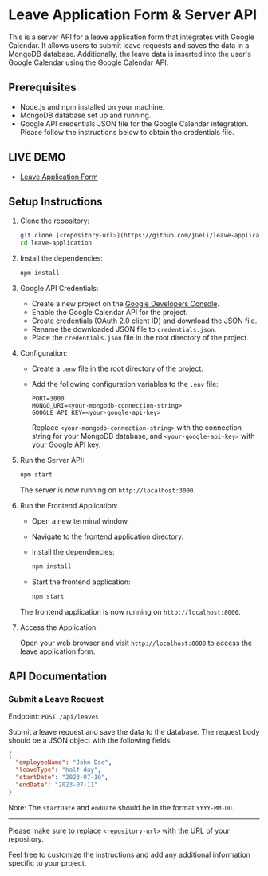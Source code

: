 
# Leave Application Form & Server API

This is a server API for a leave application form that integrates with Google Calendar. It allows users to submit leave requests and saves the data in a MongoDB database. Additionally, the leave data is inserted into the user's Google Calendar using the Google Calendar API.

## Prerequisites

- Node.js and npm installed on your machine.
- MongoDB database set up and running.
- Google API credentials JSON file for the Google Calendar integration. Please follow the instructions below to obtain the credentials file.

## LIVE DEMO

- [Leave Application Form](https://leaveform.bugtech.solutions/)   

## Setup Instructions

1. Clone the repository:

   ```bash
   git clone [<repository-url>](https://github.com/jGeli/leave-application.git)
   cd leave-application 
   ```

2. Install the dependencies:

   ```bash
   npm install
   ```

3. Google API Credentials:

   - Create a new project on the [Google Developers Console](https://console.developers.google.com/).
   - Enable the Google Calendar API for the project.
   - Create credentials (OAuth 2.0 client ID) and download the JSON file.
   - Rename the downloaded JSON file to `credentials.json`.
   - Place the `credentials.json` file in the root directory of the project.

4. Configuration:

   - Create a `.env` file in the root directory of the project.
   - Add the following configuration variables to the `.env` file:

     ```plaintext
     PORT=3000
     MONGO_URI=<your-mongodb-connection-string>
     GOOGLE_API_KEY=<your-google-api-key>
     ```

     Replace `<your-mongodb-connection-string>` with the connection string for your MongoDB database, and `<your-google-api-key>` with your Google API key.

5. Run the Server API:

   ```bash
   npm start
   ```

   The server is now running on `http://localhost:3000`.

6. Run the Frontend Application:

   - Open a new terminal window.
   - Navigate to the frontend application directory.
   - Install the dependencies:

     ```bash
     npm install
     ```

   - Start the frontend application:

     ```bash
     npm start
     ```

   The frontend application is now running on `http://localhost:8000`.

7. Access the Application:

   Open your web browser and visit `http://localhost:8000` to access the leave application form.

## API Documentation

### Submit a Leave Request

Endpoint: `POST /api/leaves`

Submit a leave request and save the data to the database. The request body should be a JSON object with the following fields:

```json
{
  "employeeName": "John Doe",
  "leaveType": "half-day",
  "startDate": "2023-07-10",
  "endDate": "2023-07-11"
}
```

Note: The `startDate` and `endDate` should be in the format `YYYY-MM-DD`.

---

Please make sure to replace `<repository-url>` with the URL of your repository.

Feel free to customize the instructions and add any additional information specific to your project.